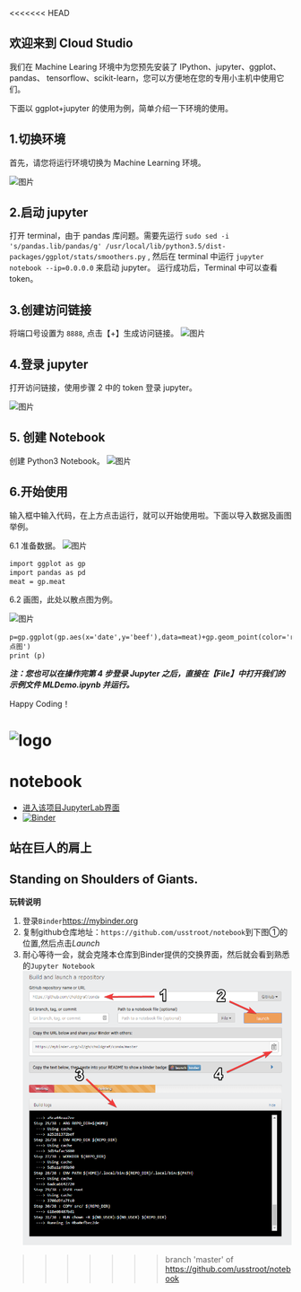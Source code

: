 <<<<<<< HEAD
## 欢迎来到 Cloud Studio

我们在 Machine Learing 环境中为您预先安装了 IPython、jupyter、ggplot、pandas、
tensorflow、scikit-learn，您可以方便地在您的专用小主机中使用它们。

下面以 ggplot+jupyter 的使用为例，简单介绍一下环境的使用。


## 1.切换环境
首先，请您将运行环境切换为 Machine Learning 环境。

![图片](https://dn-coding-net-production-pp.qbox.me/80e34fa3-90b1-407e-b9be-9482ec69e84f.png)

## 2.启动 jupyter
打开 terminal，由于 pandas 库问题。需要先运行 `sudo sed -i 's/pandas.lib/pandas/g' /usr/local/lib/python3.5/dist-packages/ggplot/stats/smoothers.py` , 然后在 terminal 中运行 `jupyter notebook --ip=0.0.0.0` 来启动 jupyter。
运行成功后，Terminal 中可以查看 token。

## 3.创建访问链接
将端口号设置为 `8888`, 点击【+】生成访问链接。
![图片](https://dn-coding-net-production-pp.qbox.me/b461af40-5a0d-4761-8254-55fb3969c43d.png)

## 4.登录 jupyter
打开访问链接，使用步骤 2 中的 token 登录 jupyter。

![图片](https://dn-coding-net-production-pp.qbox.me/e2b14eb1-9cfe-4a85-8aae-dd8fdee44b07.png)

## 5. 创建 Notebook

创建 Python3 Notebook。
![图片](https://dn-coding-net-production-pp.qbox.me/51400f8c-89b1-4fd1-b2da-50f58479dae7.png)

## 6.开始使用
输入框中输入代码，在上方点击运行，就可以开始使用啦。下面以导入数据及画图举例。

6.1 准备数据。
![图片](https://dn-coding-net-production-pp.qbox.me/2e3fb676-f1d8-4110-bb20-7fd0d7de8b2e.png)

```
import ggplot as gp 
import pandas as pd
meat = gp.meat
```
6.2 画图，此处以散点图为例。

![图片](https://dn-coding-net-production-pp.qbox.me/6e3f54f9-bfae-4bfd-baa8-7c266620af33.png)

```
p=gp.ggplot(gp.aes(x='date',y='beef'),data=meat)+gp.geom_point(color='red')+gp.ggtitle(u'散点图')
print (p)
```

_**注：您也可以在操作完第 4 步登录 Jupyter 之后，直接在【File】中打开我们的示例文件 MLDemo.ipynb 并运行。**_

Happy Coding！

![logo](https://dn-coding-net-production-pp.qbox.me/0905c8a9-5b33-4819-83d4-3cd0528b0c86.png)
=======
# notebook
- [进入该项目JupyterLab界面](https://mybinder.org/v2/gh/usstroot/notebook/master?urlpath=lab)
- [![Binder](https://mybinder.org/badge_logo.svg)](https://mybinder.org/v2/gh/usstroot/notebook/master)

## 站在巨人的肩上
## Standing on Shoulders of Giants.

**玩转说明**
1. 登录`Binder`https://mybinder.org
2. 复制github仓库地址：`https://github.com/usstroot/notebook`到下图①的位置,然后点击*Launch*
3. 耐心等待一会，就会克隆本仓库到Binder提供的交换界面，然后就会看到熟悉的`Jupyter Notebook`
![image](https://github.com/usstroot/notebook/blob/master/img/mybinder-ui-start.png)
>>>>>>> branch 'master' of https://github.com/usstroot/notebook

